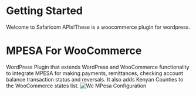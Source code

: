 # Getting Started

Welcome to Safaricom APIs!These is a woocommerce plugin for wordpress.

# MPESA For WooCommerce
WordPress Plugin that extends WordPress and WooCommerce functionality to integrate MPESA for making payments, remittances, checking account balance transaction status and reversals. It also adds Kenyan Counties to the WooCommerce states list.
![Wc MPesa Configuration](https://user-images.githubusercontent.com/14233942/42414903-bae80520-8248-11e8-99b4-06d67e5093d6.png)

